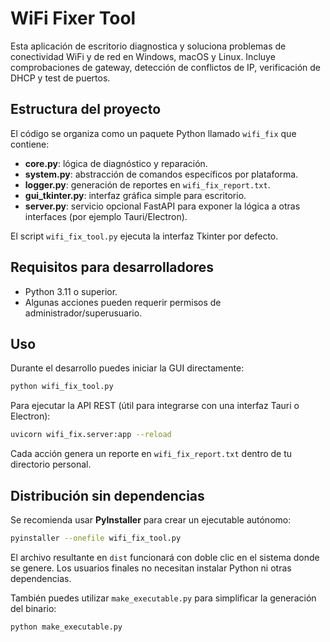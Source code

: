 # WiFi Fixer Tool

Esta aplicación de escritorio diagnostica y soluciona problemas de conectividad WiFi y de red en Windows, macOS y Linux. Incluye comprobaciones de gateway, detección de conflictos de IP, verificación de DHCP y test de puertos.

## Estructura del proyecto

El código se organiza como un paquete Python llamado `wifi_fix` que contiene:

- **core.py**: lógica de diagnóstico y reparación.
- **system.py**: abstracción de comandos específicos por plataforma.
- **logger.py**: generación de reportes en `wifi_fix_report.txt`.
- **gui_tkinter.py**: interfaz gráfica simple para escritorio.
- **server.py**: servicio opcional FastAPI para exponer la lógica a otras interfaces (por ejemplo Tauri/Electron).

El script `wifi_fix_tool.py` ejecuta la interfaz Tkinter por defecto.

## Requisitos para desarrolladores

- Python 3.11 o superior.
- Algunas acciones pueden requerir permisos de administrador/superusuario.

## Uso

Durante el desarrollo puedes iniciar la GUI directamente:

```bash
python wifi_fix_tool.py
```

Para ejecutar la API REST (útil para integrarse con una interfaz Tauri o Electron):

```bash
uvicorn wifi_fix.server:app --reload
```

Cada acción genera un reporte en `wifi_fix_report.txt` dentro de tu directorio personal.

## Distribución sin dependencias

Se recomienda usar **PyInstaller** para crear un ejecutable autónomo:

```bash
pyinstaller --onefile wifi_fix_tool.py
```

El archivo resultante en `dist` funcionará con doble clic en el sistema donde se genere. Los usuarios finales no necesitan instalar Python ni otras dependencias.

También puedes utilizar `make_executable.py` para simplificar la generación del binario:

```bash
python make_executable.py
```

